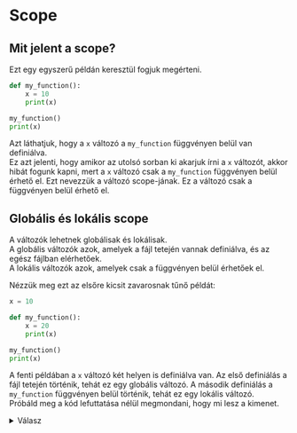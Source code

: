 # Scope

## Mit jelent a scope?

Ezt egy egyszerű példán keresztül fogjuk megérteni.

```python
def my_function():
    x = 10
    print(x)

my_function()
print(x)
```
Azt láthatjuk, hogy a `x` változó a `my_function` függvényen belül van definiálva. </br>
Ez azt jelenti, hogy amikor az utolsó sorban ki akarjuk írni a `x` változót, akkor hibát fogunk kapni, mert a `x` változó csak a `my_function` függvényen belül érhető el.
Ezt nevezzük a változó scope-jának. Ez a változó csak a függvényen belül érhető el.


## Globális és lokális scope

A változók lehetnek globálisak és lokálisak. </br>
A globális változók azok, amelyek a fájl tetején vannak definiálva, és az egész fájlban elérhetőek. </br>
A lokális változók azok, amelyek csak a függvényen belül érhetőek el.

Nézzük meg ezt az elsőre kicsit zavarosnak tűnő példát:
```python
x = 10

def my_function():
    x = 20
    print(x)

my_function()
print(x)
```

A fenti példában a `x` változó két helyen is definiálva van. Az első definiálás a fájl tetején történik, tehát ez egy globális változó. A második definiálás a `my_function` függvényen belül történik, tehát ez egy lokális változó. </br>
Próbáld meg a kód lefuttatása nélül megmondani, hogy mi lesz a kimenet.


<details><summary> Válasz </summary>

A kimenet a következő lesz:

```python
20
10
```
### De miért? </br>
Amikor a `my_function` függvényt meghívjuk, akkor a `x` változó értéke 20 lesz a függvényen belül, és ezt fogjuk kiírni a képernyőre. </br>
Amikor a `my_function` függvény lefutott, akkor folytatódik a program futása, és a `print(x)` sorban a globális `x` változót fogjuk kiírni a képernyőre.


</details>